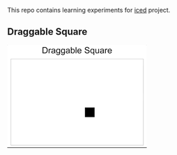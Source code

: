 This repo contains learning experiments for [iced](https://github.com/hecrj/iced) project.

## Draggable Square

![gif](./images/draggable.gif)
